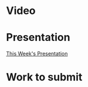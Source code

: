
# Video

# Presentation
[This Week's Presentation](WebDev/2%20-%20Digital%20Applications/_topics/_presentations/presentationWeek05.md)

# Work to submit